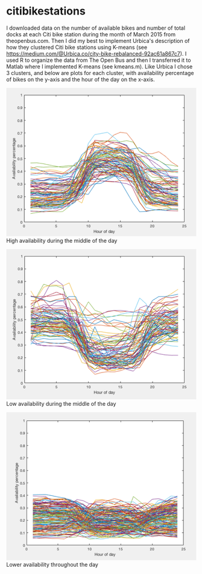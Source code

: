 # citibikestations
I downloaded data on the number of available bikes and number of total docks at each Citi bike station during the month of March 2015 from theopenbus.com. Then I did my best to implement Urbica's description of how they clustered Citi bike stations using K-means (see https://medium.com/@Urbica.co/city-bike-rebalanced-92ac61a867c7). I used R to organize the data from The Open Bus and then I transferred it to Matlab where I implemented K-means (see kmeans.m). Like Urbica I chose 3 clusters, and below are plots for each cluster, with availability percentage of bikes on the y-axis and the hour of the day on the x-axis.


![Low-high-low cluster](plots/high-middle.png)
High availability during the middle of the day


![Low-high-low cluster](plots/low-middle.png)
Low availability during the middle of the day

![Low-high-low cluster](plots/low-throughout.png)
Lower availability throughout the day

